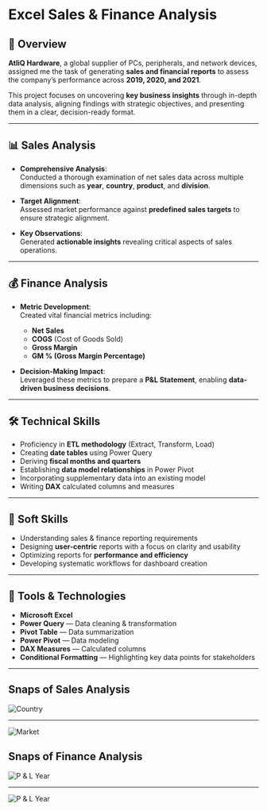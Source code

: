 # Excel Sales & Finance Analysis

## 📌 Overview
**AtliQ Hardware**, a global supplier of PCs, peripherals, and network devices, assigned me the task of generating **sales and financial reports** to assess the company’s performance across **2019, 2020, and 2021**.  

This project focuses on uncovering **key business insights** through in-depth data analysis, aligning findings with strategic objectives, and presenting them in a clear, decision-ready format.

---

## 📊 Sales Analysis

- **Comprehensive Analysis**:  
  Conducted a thorough examination of net sales data across multiple dimensions such as **year**, **country**, **product**, and **division**.

- **Target Alignment**:  
  Assessed market performance against **predefined sales targets** to ensure strategic alignment.

- **Key Observations**:  
  Generated **actionable insights** revealing critical aspects of sales operations.

---

## 💰 Finance Analysis

- **Metric Development**:  
  Created vital financial metrics including:
  - **Net Sales**
  - **COGS** (Cost of Goods Sold)
  - **Gross Margin**
  - **GM % (Gross Margin Percentage)**

- **Decision-Making Impact**:  
  Leveraged these metrics to prepare a **P&L Statement**, enabling **data-driven business decisions**.

---

## 🛠 Technical Skills

- Proficiency in **ETL methodology** (Extract, Transform, Load)
- Creating **date tables** using Power Query
- Deriving **fiscal months and quarters**
- Establishing **data model relationships** in Power Pivot
- Incorporating supplementary data into an existing model
- Writing **DAX** calculated columns and measures

---

## 🤝 Soft Skills

- Understanding sales & finance reporting requirements
- Designing **user-centric** reports with a focus on clarity and usability
- Optimizing reports for **performance and efficiency**
- Developing systematic workflows for dashboard creation

---

## 🧰 Tools & Technologies

- **Microsoft Excel**
- **Power Query** — Data cleaning & transformation
- **Pivot Table** — Data summarization
- **Power Pivot** — Data modeling
- **DAX Measures** — Calculated columns
- **Conditional Formatting** — Highlighting key data points for stakeholders

---
## Snaps of Sales Analysis

![Country](https://github.com/user-attachments/assets/29f9c7b4-1ff3-4d95-91e2-44236ce71a5e)




---
![Market](https://github.com/user-attachments/assets/38b23b46-87af-4bfa-9f83-9f31ac90476f)


## Snaps of Finance Analysis


![P & L Year](https://github.com/user-attachments/assets/93537e69-b702-42f0-86d5-f1c66a3c82a5)


---

![P & L Year](https://github.com/user-attachments/assets/35f04eac-294e-4480-96de-c4b114435554)

